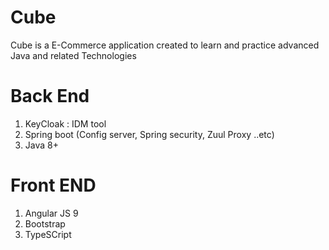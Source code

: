 # Cube
Cube is a E-Commerce application created to learn and practice  advanced Java and related Technologies

# Back End

1) KeyCloak : IDM tool
2) Spring boot (Config server, Spring security, Zuul Proxy ..etc)
3) Java 8+

# Front END
1) Angular JS 9
2) Bootstrap
3) TypeSCript
